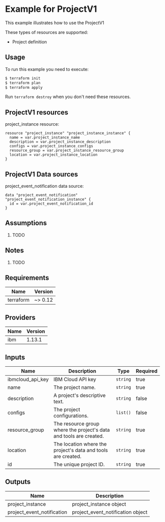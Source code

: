 # Example for ProjectV1

This example illustrates how to use the ProjectV1

These types of resources are supported:

* Project definition

## Usage

To run this example you need to execute:

```bash
$ terraform init
$ terraform plan
$ terraform apply
```

Run `terraform destroy` when you don't need these resources.


## ProjectV1 resources

project_instance resource:

```hcl
resource "project_instance" "project_instance_instance" {
  name = var.project_instance_name
  description = var.project_instance_description
  configs = var.project_instance_configs
  resource_group = var.project_instance_resource_group
  location = var.project_instance_location
}
```

## ProjectV1 Data sources

project_event_notification data source:

```hcl
data "project_event_notification" "project_event_notification_instance" {
  id = var.project_event_notification_id
}
```

## Assumptions

1. TODO

## Notes

1. TODO

## Requirements

| Name | Version |
|------|---------|
| terraform | ~> 0.12 |

## Providers

| Name | Version |
|------|---------|
| ibm | 1.13.1 |

## Inputs

| Name | Description | Type | Required |
|------|-------------|------|---------|
| ibmcloud\_api\_key | IBM Cloud API key | `string` | true |
| name | The project name. | `string` | true |
| description | A project's descriptive text. | `string` | false |
| configs | The project configurations. | `list()` | false |
| resource_group | The resource group where the project's data and tools are created. | `string` | true |
| location | The location where the project's data and tools are created. | `string` | true |
| id | The unique project ID. | `string` | true |

## Outputs

| Name | Description |
|------|-------------|
| project_instance | project_instance object |
| project_event_notification | project_event_notification object |
